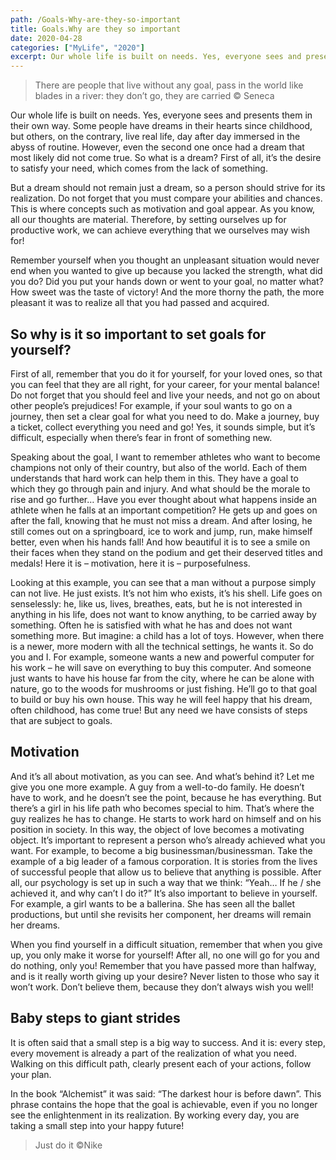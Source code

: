 ```yaml
---
path: /Goals-Why-are-they-so-important
title: Goals.Why are they so important
date: 2020-04-28
categories: ["MyLife", "2020"]
excerpt: Our whole life is built on needs. Yes, everyone sees and presents them in their own way. Some people have dreams in their hearts since childhood, but others, on the contrary, live real life, day after day immersed in the abyss of routine. However, even the second one once had a dream that most likely did not come true. So what is a dream? First of all, it’s the desire to satisfy your need, which comes from the lack of something.
---
```


> There are people that live without any goal, pass in the world like blades in a river: they don’t go, they are carried
> © Seneca

Our whole life is built on needs. Yes, everyone sees and presents them in their own way. Some people have dreams in their hearts since childhood, but others, on the contrary, live real life, day after day immersed in the abyss of routine. However, even the second one once had a dream that most likely did not come true. So what is a dream? First of all, it’s the desire to satisfy your need, which comes from the lack of something.

But a dream should not remain just a dream, so a person should strive for its realization. Do not forget that you must compare your abilities and chances. This is where concepts such as motivation and goal appear. As you know, all our thoughts are material. Therefore, by setting ourselves up for productive work, we can achieve everything that we ourselves may wish for!

Remember yourself when you thought an unpleasant situation would never end when you wanted to give up because you lacked the strength, what did you do? Did you put your hands down or went to your goal, no matter what? How sweet was the taste of victory! And the more thorny the path, the more pleasant it was to realize all that you had passed and acquired.

## So why is it so important to set goals for yourself?

First of all, remember that you do it for yourself, for your loved ones, so that you can feel that they are all right, for your career, for your mental balance! Do not forget that you should feel and live your needs, and not go on about other people’s prejudices! For example, if your soul wants to go on a journey, then set a clear goal for what you need to do. Make a journey, buy a ticket, collect everything you need and go! Yes, it sounds simple, but it’s difficult, especially when there’s fear in front of something new.

Speaking about the goal, I want to remember athletes who want to become champions not only of their country, but also of the world. Each of them understands that hard work can help them in this. They have a goal to which they go through pain and injury. And what should be the morale to rise and go further… Have you ever thought about what happens inside an athlete when he falls at an important competition? He gets up and goes on after the fall, knowing that he must not miss a dream. And after losing, he still comes out on a springboard, ice to work and jump, run, make himself better, even when his hands fall! And how beautiful it is to see a smile on their faces when they stand on the podium and get their deserved titles and medals! Here it is – motivation, here it is – purposefulness.

Looking at this example, you can see that a man without a purpose simply can not live. He just exists. It’s not him who exists, it’s his shell. Life goes on senselessly: he, like us, lives, breathes, eats, but he is not interested in anything in his life, does not want to know anything, to be carried away by something. Often he is satisfied with what he has and does not want something more. But imagine: a child has a lot of toys. However, when there is a newer, more modern with all the technical settings, he wants it. So do you and I. For example, someone wants a new and powerful computer for his work – he will save on everything to buy this computer. And someone just wants to have his house far from the city, where he can be alone with nature, go to the woods for mushrooms or just fishing. He’ll go to that goal to build or buy his own house. This way he will feel happy that his dream, often childhood, has come true! But any need we have consists of steps that are subject to goals.

## Motivation

And it’s all about motivation, as you can see. And what’s behind it? Let me give you one more example. A guy from a well-to-do family. He doesn’t have to work, and he doesn’t see the point, because he has everything. But there’s a girl in his life path who becomes special to him. That’s where the guy realizes he has to change. He starts to work hard on himself and on his position in society. In this way, the object of love becomes a motivating object. It’s important to represent a person who’s already achieved what you want. For example, to become a big businessman/businessman. Take the example of a big leader of a famous corporation. It is stories from the lives of successful people that allow us to believe that anything is possible. After all, our psychology is set up in such a way that we think: “Yeah… If he / she achieved it, and why can’t I do it?” It’s also important to believe in yourself. For example, a girl wants to be a ballerina. She has seen all the ballet productions, but until she revisits her component, her dreams will remain her dreams.

When you find yourself in a difficult situation, remember that when you give up, you only make it worse for yourself! After all, no one will go for you and do nothing, only you! Remember that you have passed more than halfway, and is it really worth giving up your desire? Never listen to those who say it won’t work. Don’t believe them, because they don’t always wish you well!

## Baby steps to giant strides

It is often said that a small step is a big way to success. And it is: every step, every movement is already a part of the realization of what you need. Walking on this difficult path, clearly present each of your actions, follow your plan.

In the book “Alchemist” it was said: “The darkest hour is before dawn”. This phrase contains the hope that the goal is achievable, even if you no longer see the enlightenment in its realization. By working every day, you are taking a small step into your happy future!

> Just do it
> ©Nike
